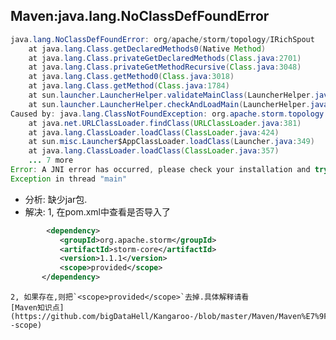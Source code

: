 ## Maven:java.lang.NoClassDefFoundError

``` java
java.lang.NoClassDefFoundError: org/apache/storm/topology/IRichSpout
	at java.lang.Class.getDeclaredMethods0(Native Method)
	at java.lang.Class.privateGetDeclaredMethods(Class.java:2701)
	at java.lang.Class.privateGetMethodRecursive(Class.java:3048)
	at java.lang.Class.getMethod0(Class.java:3018)
	at java.lang.Class.getMethod(Class.java:1784)
	at sun.launcher.LauncherHelper.validateMainClass(LauncherHelper.java:544)
	at sun.launcher.LauncherHelper.checkAndLoadMain(LauncherHelper.java:526)
Caused by: java.lang.ClassNotFoundException: org.apache.storm.topology.IRichSpout
	at java.net.URLClassLoader.findClass(URLClassLoader.java:381)
	at java.lang.ClassLoader.loadClass(ClassLoader.java:424)
	at sun.misc.Launcher$AppClassLoader.loadClass(Launcher.java:349)
	at java.lang.ClassLoader.loadClass(ClassLoader.java:357)
	... 7 more
Error: A JNI error has occurred, please check your installation and try again
Exception in thread "main" 

``` 
* 分析: 缺少jar包.
* 解决: 
    1, 在pom.xml中查看是否导入了
    
 ``` xml
         <dependency>
            <groupId>org.apache.storm</groupId>
            <artifactId>storm-core</artifactId>
            <version>1.1.1</version>
            <scope>provided</scope>
        </dependency>
 ```
    2, 如果存在,则把`<scope>provided</scope>`去掉.具体解释请看 
    [Maven知识点](https://github.com/bigDataHell/Kangaroo-/blob/master/Maven/Maven%E7%9F%A5%E8%AF%86%E7%82%B9.md#maven--scope)
